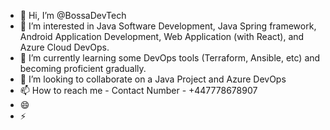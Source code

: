 - 👋 Hi, I’m @BossaDevTech
- 👀 I’m interested in Java Software Development, Java Spring framework, Android Application Development, Web Application (with React), and Azure Cloud DevOps.
- 🌱 I’m currently learning some DevOps tools (Terraform, Ansible, etc) and becoming proficient gradually.
- 💞️ I’m looking to collaborate on a Java Project and Azure DevOps
- 📫 How to reach me - Contact Number - +447778678907
- 😄 
- ⚡ 

<!---
BossaDevTech/BossaDevTech is a ✨ special ✨ repository because its `README.md` (this file) appears on your GitHub profile.
You can click the Preview link to take a look at your changes.
--->
